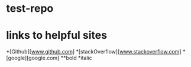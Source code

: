 # test-repo
# links to helpful sites
*[Github][www.github.com]
*[stackOverflow][www.stackoverflow.com]
*[google][google.com]
**bold 
*italic

